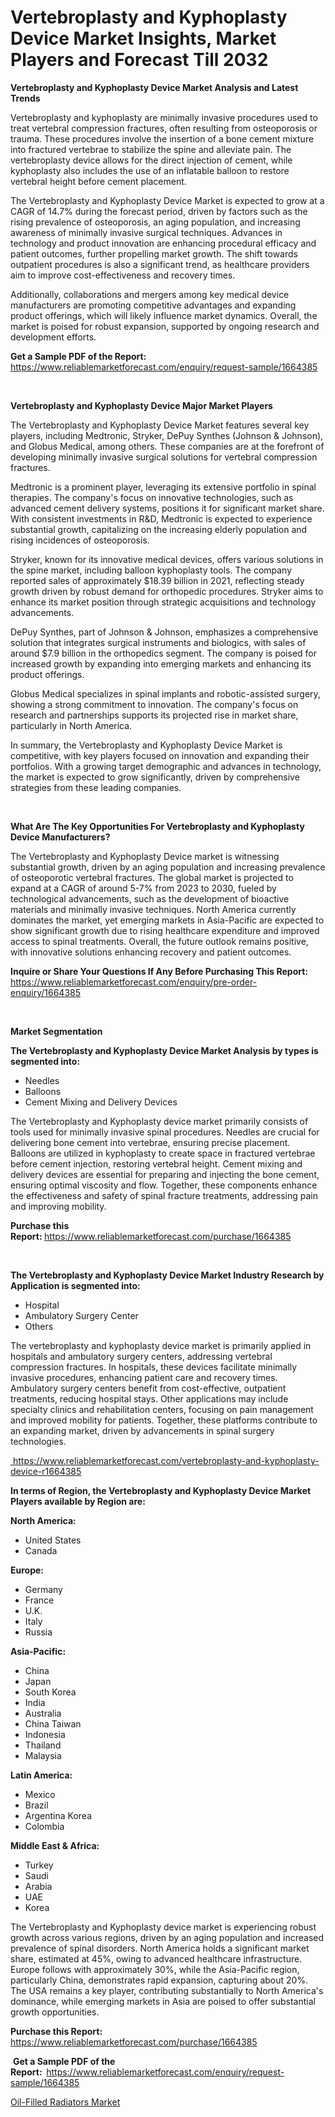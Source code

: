<p><h1>Vertebroplasty and Kyphoplasty Device Market Insights, Market Players and Forecast Till 2032</h1></p><p><strong>Vertebroplasty and Kyphoplasty Device Market Analysis and Latest Trends</strong></p>
<p><p>Vertebroplasty and kyphoplasty are minimally invasive procedures used to treat vertebral compression fractures, often resulting from osteoporosis or trauma. These procedures involve the insertion of a bone cement mixture into fractured vertebrae to stabilize the spine and alleviate pain. The vertebroplasty device allows for the direct injection of cement, while kyphoplasty also includes the use of an inflatable balloon to restore vertebral height before cement placement.</p><p>The Vertebroplasty and Kyphoplasty Device Market is expected to grow at a CAGR of 14.7% during the forecast period, driven by factors such as the rising prevalence of osteoporosis, an aging population, and increasing awareness of minimally invasive surgical techniques. Advances in technology and product innovation are enhancing procedural efficacy and patient outcomes, further propelling market growth. The shift towards outpatient procedures is also a significant trend, as healthcare providers aim to improve cost-effectiveness and recovery times. </p><p>Additionally, collaborations and mergers among key medical device manufacturers are promoting competitive advantages and expanding product offerings, which will likely influence market dynamics. Overall, the market is poised for robust expansion, supported by ongoing research and development efforts.</p></p>
<p><strong>Get a Sample PDF of the Report:&nbsp;</strong> <a href="https://www.reliablemarketforecast.com/enquiry/request-sample/1664385?utm_campaign=2803&utm_medium=2&utm_source=Github&utm_content=ia&utm_term=23032025&utm_id=vertebroplasty-and-kyphoplasty-device">https://www.reliablemarketforecast.com/enquiry/request-sample/1664385</a></p>
<p>&nbsp;</p>
<p><strong>Vertebroplasty and Kyphoplasty Device Major Market Players</strong></p>
<p><p>The Vertebroplasty and Kyphoplasty Device Market features several key players, including Medtronic, Stryker, DePuy Synthes (Johnson & Johnson), and Globus Medical, among others. These companies are at the forefront of developing minimally invasive surgical solutions for vertebral compression fractures.</p><p>Medtronic is a prominent player, leveraging its extensive portfolio in spinal therapies. The company's focus on innovative technologies, such as advanced cement delivery systems, positions it for significant market share. With consistent investments in R&D, Medtronic is expected to experience substantial growth, capitalizing on the increasing elderly population and rising incidences of osteoporosis.</p><p>Stryker, known for its innovative medical devices, offers various solutions in the spine market, including balloon kyphoplasty tools. The company reported sales of approximately $18.39 billion in 2021, reflecting steady growth driven by robust demand for orthopedic procedures. Stryker aims to enhance its market position through strategic acquisitions and technology advancements.</p><p>DePuy Synthes, part of Johnson & Johnson, emphasizes a comprehensive solution that integrates surgical instruments and biologics, with sales of around $7.9 billion in the orthopedics segment. The company is poised for increased growth by expanding into emerging markets and enhancing its product offerings.</p><p>Globus Medical specializes in spinal implants and robotic-assisted surgery, showing a strong commitment to innovation. The company's focus on research and partnerships supports its projected rise in market share, particularly in North America.</p><p>In summary, the Vertebroplasty and Kyphoplasty Device Market is competitive, with key players focused on innovation and expanding their portfolios. With a growing target demographic and advances in technology, the market is expected to grow significantly, driven by comprehensive strategies from these leading companies.</p></p>
<p>&nbsp;</p>
<p><strong>What Are The Key Opportunities For Vertebroplasty and Kyphoplasty Device Manufacturers?</strong></p>
<p><p>The Vertebroplasty and Kyphoplasty Device market is witnessing substantial growth, driven by an aging population and increasing prevalence of osteoporotic vertebral fractures. The global market is projected to expand at a CAGR of around 5-7% from 2023 to 2030, fueled by technological advancements, such as the development of bioactive materials and minimally invasive techniques. North America currently dominates the market, yet emerging markets in Asia-Pacific are expected to show significant growth due to rising healthcare expenditure and improved access to spinal treatments. Overall, the future outlook remains positive, with innovative solutions enhancing recovery and patient outcomes.</p></p>
<p><strong>Inquire or Share Your Questions If Any Before Purchasing This Report:</strong> <a href="https://www.reliablemarketforecast.com/enquiry/pre-order-enquiry/1664385?utm_campaign=2803&utm_medium=2&utm_source=Github&utm_content=ia&utm_term=23032025&utm_id=vertebroplasty-and-kyphoplasty-device">https://www.reliablemarketforecast.com/enquiry/pre-order-enquiry/1664385</a></p>
<p>&nbsp;</p>
<p><strong>Market Segmentation</strong></p>
<p><strong>The Vertebroplasty and Kyphoplasty Device Market Analysis by types is segmented into:</strong></p>
<p><ul><li>Needles</li><li>Balloons</li><li>Cement Mixing and Delivery Devices</li></ul></p>
<p><p>The Vertebroplasty and Kyphoplasty device market primarily consists of tools used for minimally invasive spinal procedures. Needles are crucial for delivering bone cement into vertebrae, ensuring precise placement. Balloons are utilized in kyphoplasty to create space in fractured vertebrae before cement injection, restoring vertebral height. Cement mixing and delivery devices are essential for preparing and injecting the bone cement, ensuring optimal viscosity and flow. Together, these components enhance the effectiveness and safety of spinal fracture treatments, addressing pain and improving mobility.</p></p>
<p><strong>Purchase this Report:&nbsp;</strong><a href="https://www.reliablemarketforecast.com/purchase/1664385?utm_campaign=2803&utm_medium=2&utm_source=Github&utm_content=ia&utm_term=23032025&utm_id=vertebroplasty-and-kyphoplasty-device">https://www.reliablemarketforecast.com/purchase/1664385</a></p>
<p>&nbsp;</p>
<p><strong>The Vertebroplasty and Kyphoplasty Device Market Industry Research by Application is segmented into:</strong></p>
<p><ul><li>Hospital</li><li>Ambulatory Surgery Center</li><li>Others</li></ul></p>
<p><p>The vertebroplasty and kyphoplasty device market is primarily applied in hospitals and ambulatory surgery centers, addressing vertebral compression fractures. In hospitals, these devices facilitate minimally invasive procedures, enhancing patient care and recovery times. Ambulatory surgery centers benefit from cost-effective, outpatient treatments, reducing hospital stays. Other applications may include specialty clinics and rehabilitation centers, focusing on pain management and improved mobility for patients. Together, these platforms contribute to an expanding market, driven by advancements in spinal surgery technologies.</p></p>
<p><a href="https://www.reliablemarketforecast.com/vertebroplasty-and-kyphoplasty-device-r1664385?utm_campaign=2803&utm_medium=2&utm_source=Github&utm_content=ia&utm_term=23032025&utm_id=vertebroplasty-and-kyphoplasty-device">&nbsp;https://www.reliablemarketforecast.com/vertebroplasty-and-kyphoplasty-device-r1664385</a></p>
<p><strong>In terms of Region, the Vertebroplasty and Kyphoplasty Device Market Players available by Region are:</strong></p>
<p>
    <p> <strong> North America: </strong>
        <ul>
            <li>United States</li>
            <li>Canada</li>
        </ul>
        </p> 
    <p> <strong> Europe: </strong>
        <ul>
            <li>Germany</li>
            <li>France</li>
            <li>U.K.</li>
            <li>Italy</li>
            <li>Russia</li>
        </ul>
        </p> 
    <p> <strong> Asia-Pacific: </strong>
        <ul>
            <li>China</li>
            <li>Japan</li>
            <li>South Korea</li>
            <li>India</li>
            <li>Australia</li>
            <li>China Taiwan</li>
            <li>Indonesia</li>
            <li>Thailand</li>
            <li>Malaysia</li>
        </ul>
        </p> 
    <p> <strong> Latin America: </strong>
        <ul>
            <li>Mexico</li>
            <li>Brazil</li>
            <li>Argentina Korea</li>
            <li>Colombia</li>
        </ul>
        </p> 
    <p> <strong> Middle East & Africa: </strong>
        <ul>
            <li>Turkey</li>
            <li>Saudi</li>
            <li>Arabia</li>
            <li>UAE</li>
            <li>Korea</li>
        </ul>
    </p>
    </p>
<p><p>The Vertebroplasty and Kyphoplasty device market is experiencing robust growth across various regions, driven by an aging population and increased prevalence of spinal disorders. North America holds a significant market share, estimated at 45%, owing to advanced healthcare infrastructure. Europe follows with approximately 30%, while the Asia-Pacific region, particularly China, demonstrates rapid expansion, capturing about 20%. The USA remains a key player, contributing substantially to North America's dominance, while emerging markets in Asia are poised to offer substantial growth opportunities.</p></p>
<p><strong>Purchase this Report: </strong><a href="https://www.reliablemarketforecast.com/purchase/1664385?utm_campaign=2803&utm_medium=2&utm_source=Github&utm_content=ia&utm_term=23032025&utm_id=vertebroplasty-and-kyphoplasty-device">https://www.reliablemarketforecast.com/purchase/1664385</a></p>
<p>&nbsp;<strong>Get a Sample PDF of the Report:&nbsp;&nbsp;</strong><a href="https://www.reliablemarketforecast.com/enquiry/request-sample/1664385?utm_campaign=2803&utm_medium=2&utm_source=Github&utm_content=ia&utm_term=23032025&utm_id=vertebroplasty-and-kyphoplasty-device">https://www.reliablemarketforecast.com/enquiry/request-sample/1664385</a></p>
<p><strong></strong></p>
<p><p><a href="https://github.com/xanaanenkaly/Market-Research-Report-List-1/blob/main/oil-filled-radiators-market.md?utm_campaign=2803&utm_medium=2&utm_source=Github&utm_content=ia&utm_term=23032025&utm_id=vertebroplasty-and-kyphoplasty-device">Oil-Filled Radiators Market</a></p></p>